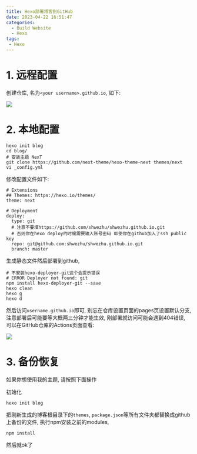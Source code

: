 ```yaml
---
title: Hexo部署博客到GitHub
date: 2023-04-22 16:51:47
categories:
  - Build Website
  - Hexo
tags:
 - Hexo
---
```


# 1. 远程配置

创建仓库, 名为`<your username>.github.io`, 如下:

![](a.png)

# 2. 本地配置

```shell
hexo init blog
cd blog/
# 安装主题 NexT
git clone https://github.com/next-theme/hexo-theme-next themes/next
vi _config.yml
```

修改配置文件如下:

```shell
# Extensions
## Themes: https://hexo.io/themes/
theme: next

# Deployment
deploy:
  type: git
  # 注意不要填https://github.com/shwezhu/shwezhu.github.io.git
  # 否则你在hexo deploy的时候需要输入账号密码 即使你在github加入了ssh public key
  repo: git@github.com:shwezhu/shwezhu.github.io.git
  branch: master
```

生成静态文件然后部署到github, 

```shell
# 不安装hexo-deployer-git这个会提示错误
# ERROR Deployer not found: git
npm install hexo-deployer-git --save
hexo clean
hexo g
hexo d
```

然后访问`username.github.io`即可, 别忘在仓库设置页面的pages页设置默认分支, 注意部署后可能要等大概两三分钟才能生效, 刚部署就访问可能会遇到404错误, 可以在GitHub仓库的Actions页面查看:

![](b.png)

# 3. 备份恢复

如果你想使用我的主题, 请按照下面操作

初始化

```shell
hexo init blog
```

 把刚新生成的博客根目录下的`themes`, `package.json`等所有文件夹都替换成github上备份的文件, 执行npm安装之前的modules, 

```
npm install
```

然后就ok了
